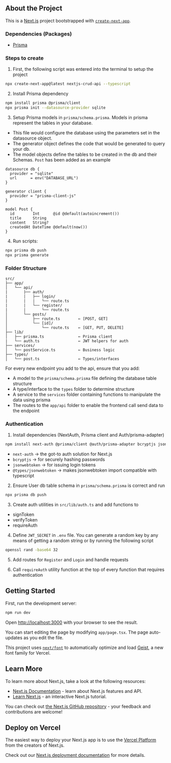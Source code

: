 

## About the Project
This is a [Next.js](https://nextjs.org) project bootstrapped with [`create-next-app`](https://nextjs.org/docs/app/api-reference/cli/create-next-app).

### Dependencies (Packages)
- [Prisma](https://www.prisma.io/)

### Steps to create
1. First, the following script was entered into the terminal to setup the project
```bash
npx create-next-app@latest nextjs-crud-api --typescript
```

2. Install Prisma dependency
```bash
npm install prisma @prisma/client
npx prisma init --datasource-provider sqlite
```

3. Setup Prisma models in `prisma/schema.prisma`. Models in prisma represent the tables in your database. 
- This file would configure the database using the parameters set in the datasource object. 
- The generator object defines the code that would be generated to query your db. 
- The model objects define the tables to be created in the db and their Schemas. `Post` has been added as an example
```prisma
datasource db {
  provider = "sqlite"
  url      = env("DATABASE_URL")
}

generator client {
  provider = "prisma-client-js"
}

model Post {
  id        Int      @id @default(autoincrement())
  title     String
  content   String?
  createdAt DateTime @default(now())
}
```

4. Run scripts:
```bash
npx prisma db push
npx prisma generate
```

### Folder Structure
```pgsql
src/
├── app/
│   └── api/
|       ├── auth/
|       |   ├── login/
|       |   |   └── route.ts
|       |   └── register/
|       |       └── route.ts
│       └── posts/
│           ├── route.ts        ← [POST, GET]
│           └── [id]/
│               └── route.ts    ← [GET, PUT, DELETE]
├── lib/
│   ├── prisma.ts               ← Prisma client
|   └── auth.ts                 ← JWT helpers for auth
├── services/
│   └── postService.ts          ← Business logic
├── types/
│   └── post.ts                 ← Types/interfaces
```
For every new endpoint you add to the api, ensure that you add:
- A model to the `prisma/schema.prisma` file defining the database table structure
- A type/interface to the `types` folder to determine structure
- A service to the `services` folder containing functions to manipulate the data using prisma
- The routes to the `app/api` folder to enable the frontend call send data to the endpoint

### Authentication
1. Install dependencies (NextAuth, Prisma client and Auth/prisma-adapter)
```bash
npm install next-auth @prisma/client @auth/prisma-adapter bcryptjs jsonwebtoken @types/jsonwebtoken
```
- `next-auth` → the got-to auth solution for Next.js
- `bcryptjs` → for securely hashing passwords
- `jsonwebtoken` → for issuing login tokens
- `@types/jsonwebtoken` → makes jsonwebtoken import compatible with typescript

2. Ensure User db table schema in `prisma/schema.prisma` is correct and run 
```bash
npx prisma db push
```

3. Create auth utilities in `src/lib/auth.ts` and add functions to 
- signToken
- verifyToken
- requireAuth

4. Define `JWT_SECRET` in `.env` file.
You can generate a random key by any means of getting a random string or by running the following script
```bash
openssl rand -base64 32
``` 

5. Add routes for `Register` and `Login` and handle requests

6. Call `requireAuth` utility function at the top of every function that requires authentication


## Getting Started

First, run the development server:

```bash
npm run dev
```

Open [http://localhost:3000](http://localhost:3000) with your browser to see the result.

You can start editing the page by modifying `app/page.tsx`. The page auto-updates as you edit the file.

This project uses [`next/font`](https://nextjs.org/docs/app/building-your-application/optimizing/fonts) to automatically optimize and load [Geist](https://vercel.com/font), a new font family for Vercel.

## Learn More

To learn more about Next.js, take a look at the following resources:

- [Next.js Documentation](https://nextjs.org/docs) - learn about Next.js features and API.
- [Learn Next.js](https://nextjs.org/learn) - an interactive Next.js tutorial.

You can check out [the Next.js GitHub repository](https://github.com/vercel/next.js) - your feedback and contributions are welcome!

## Deploy on Vercel

The easiest way to deploy your Next.js app is to use the [Vercel Platform](https://vercel.com/new?utm_medium=default-template&filter=next.js&utm_source=create-next-app&utm_campaign=create-next-app-readme) from the creators of Next.js.

Check out our [Next.js deployment documentation](https://nextjs.org/docs/app/building-your-application/deploying) for more details.
